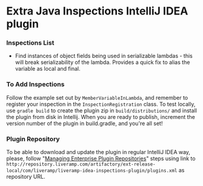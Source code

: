 # Extra Java Inspections IntelliJ IDEA plugin #

### Inspections List ###

* Find instances of object fields being used in serializable lambdas - this will break serializability of the lambda. Provides a quick fix to alias the variable as local and final.

### To Add Inspections ###

Follow the example set out by `MemberVariableInLambda`, and remember to register your inspection in the `InspectionRegistration` class. To test locally, use `gradle build` to create the plugin zip in `build/distributions/` and install the plugin from disk in Intellij. When you are ready to publish, increment the version number of the plugin in build.gradle, and you're all set!

### Plugin Repository ###

To be able to download and update the plugin in regular IntelliJ IDEA way, please, follow "[Managing Enterprise Plugin Repositories](https://www.jetbrains.com/help/idea/managing-enterprise-plugin-repositories.html)" steps using link to `http://repository.liveramp.com/artifactory/ext-release-local/com/liveramp/liveramp-idea-inspections-plugin/plugins.xml` as repository URL.
